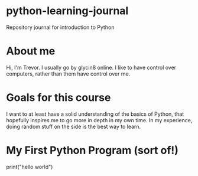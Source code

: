 # python-learning-journal
Repository journal for introduction to Python

# About me
Hi, I'm Trevor. I usually go by glycin8 online. I like to have control over computers, rather than them have control over me.

# Goals for this course
I want to at least have a solid understanding of the basics of Python, that hopefully inspires me to go more in depth in my own time. In my experience, doing random stuff on the side is the best way to learn.

# My First Python Program (sort of!)
print("hello world")

